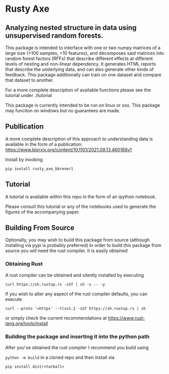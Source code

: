 # Rusty Axe

## Analyzing nested structure in data using unsupervised random forests.

This package is intended to interface with one or two numpy matrices of a large size (>100 samples, >10 features), and decomposes said matrices into random forest factors (RFFs) that describe different effects at different levels of nesting and non-linear dependency. It generates HTML reports that describe the underlying data, and can also generate other kinds of feedback. This package additionally can train on one dataset and compare that dataset to another. 

For a more complete description of available functions please see the tutorial under ./tutorial

This package is currently intended to be run on linux or osx. This package may funciton on windows but no guarantees are made. 

## Publlication

A more complete description of this approach to understanding data is available in the form of a publication: https://www.biorxiv.org/content/10.1101/2021.09.13.460168v1

Install by invoking 

`pip install rusty_axe_bbrener1`

## Tutorial

A tutorial is available within this repo in the form of an ipython notebook. 

Please consult this tutorial or any of the notebooks used to generate the figures of the accompanying paper. 

## Building From Source 

Optionally, you may wish to build this package from source (although installing via pypi is probably preferred) In order to build this package from source you will need the rust compiler. It is easily obtained

### Obtaining Rust

A rust compiler can be obtained and silently installed by executing 

`curl https://sh.rustup.rs -sSf | sh -s -- -y`

If you wish to alter any aspect of the rust compiler defaults, you can execute 

`curl --proto '=https' --tlsv1.2 -sSf https://sh.rustup.rs | sh`

or simply check the current recommendations at https://www.rust-lang.org/tools/install

### Building the package and inserting it into the python path

After you've obtained the rust compiler I recommend you build using 

`python -m build` 
in a cloned repo and then install via 

`pip install dist/<tarball>`


